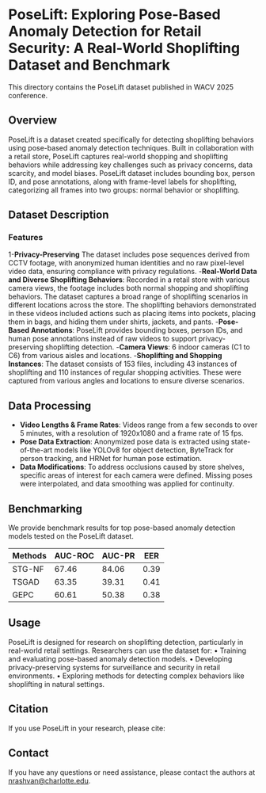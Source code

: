 # PoseLift: Exploring Pose-Based Anomaly Detection for Retail Security: A Real-World Shoplifting Dataset and Benchmark
This directory contains the PoseLift dataset published in WACV 2025 conference.
## Overview
PoseLift is a dataset created specifically for detecting shoplifting behaviors using pose-based anomaly detection techniques. Built in collaboration with a retail store, PoseLift captures real-world shopping and shoplifting behaviors while addressing key challenges such as privacy concerns, data scarcity, and model biases. PoseLift dataset includes bounding box, person ID, and pose annotations, along with frame-level labels for shoplifting, categorizing all frames into two groups: normal behavior or shoplifting.

## Dataset Description
### Features
1-**Privacy-Preserving**
The dataset includes pose sequences derived from CCTV footage, with anonymized human identities and no raw pixel-level video data, ensuring compliance with privacy regulations.
-**Real-World Data and Diverse Shoplifting Behaviors**: Recorded in a retail store with various camera views, the footage includes both normal shopping and shoplifting behaviors. The dataset captures a broad range of shoplifting scenarios in different locations across the store. The shoplifting behaviors demonstrated in these videos included actions such as placing items into pockets, placing them in bags, and hiding them under shirts, jackets, and pants.
-**Pose-Based Annotations**: PoseLift provides bounding boxes, person IDs, and human pose annotations instead of raw videos to support privacy-preserving shoplifting detection.
-**Camera Views**: 6 indoor cameras (C1 to C6) from various aisles and locations.
-**Shoplifting and Shopping Instances**: The dataset consists of 153 files, including 43 instances of shoplifting and 110 instances of regular shopping activities. These were captured from various angles and locations to ensure diverse scenarios.

## Data Processing
- **Video Lengths & Frame Rates**: Videos range from a few seconds to over 5 minutes, with a resolution of 1920x1080 and a frame rate of 15 fps.
- **Pose Data Extraction**: Anonymized pose data is extracted using state-of-the-art models like YOLOv8 for object detection, ByteTrack for person tracking, and HRNet for human pose estimation.
- **Data Modifications**: To address occlusions caused by store shelves, specific areas of interest for each camera were defined. Missing poses were interpolated, and data smoothing was applied for continuity.

## Benchmarking

We provide benchmark results for top pose-based anomaly detection models tested on the PoseLift dataset.

| Methods          | AUC-ROC | AUC-PR| EER |
|------------------|---------|-------|-----|
| STG-NF         |    67.46   | 84.06        | 0.39   |
|TSGAD           |   63.35    |  39.31       | 0.41    |
| GEPC          |   60.61    |  50.38       | 0.38  |

## Usage
PoseLift is designed for research on shoplifting detection, particularly in real-world retail settings. Researchers can use the dataset for:
•	Training and evaluating pose-based anomaly detection models.
•	Developing privacy-preserving systems for surveillance and security in retail environments.
•	Exploring methods for detecting complex behaviors like shoplifting in natural settings.

## Citation
If you use PoseLift in your research, please cite:

## Contact
If you have any questions or need assistance, please contact the authors at nrashvan@charlotte.edu.
